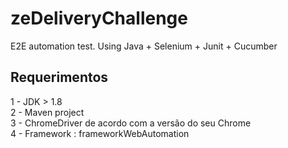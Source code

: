 # zeDeliveryChallenge
E2E automation test. Using Java + Selenium + Junit + Cucumber

## Requerimentos  
1 - JDK > 1.8  
2 - Maven project  
3 - ChromeDriver de acordo com a versão do seu Chrome  
4 - Framework : frameworkWebAutomation  
